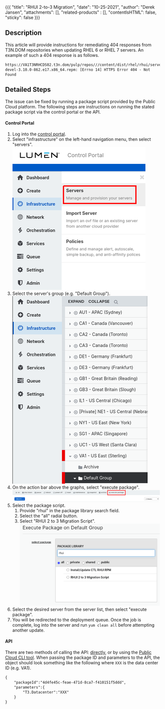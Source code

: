 {{{
  "title": "RHUI 2-to-3 Migration",
  "date": "10-25-2021",
  "author": "Derek Jansen",
  "attachments": [],
  "related-products" : [],
  "contentIsHTML": false,
  "sticky": false
}}}

## Description

This article will provide instructions for remediating 404 responses from T3N.DOM repositories when updating RHEL 6 or RHEL 7 servers. An example of such a 404 response is as follows.

```
https://VA1T3NRHCDS02.t3n.dom/pulp/repos///content/dist/rhel/rhui/server/7/7Server/x87_64/os/Packages/kernetl-devel-3.10.0-862.e17.x86_64.repm: [Errno 14] HTTPS Error 404 - Not Found
```

## Detailed Steps

The issue can be fixed by running a package script provided by the Public Cloud platform. The following steps are instructions on running the stated package script via the control portal or the API.

#### Control Portal

1. Log into the [control portal](//control.ctl.io).
2. Select "infrastructure" on the left-hand navigation menu, then select "servers".  
![Navigating to the Servers List](../images/servers-dashboard-select.png)
3. Select the server's group (e.g. "Default Group").  
![Navigating to the Server's Group](../images/server-group-select.png)
4. On the action bar above the graphs, select "execute package".  
![Opening the Script Package Execution Page](../images/execute-package-select.png)
5. Select the package script.
    1. Provide "rhui" in the package library search field.
    2. Select the "all" radial button.
    3. Select "RHUI 2 to 3 Migration Script".  
    ![Selecting the Script Package](../images/script-package-select.png)
6. Select the desired server from the server list, then select "execute package".
7. You will be redirected to the deployment queue. Once the job is complete, log into the server and run `yum clean all` before attempting another update.

#### API

There are two methods of calling the API: [directly](//www.ctl.io/api-docs/v2/#server-actions-execute-package), or by using the [Public Cloud CLI tool](../Servers/lumen-cloud-guide-to-cli.md). When passing the package ID and parameters to the API, the object should look something like the following where `XXX` is the data center ID (e.g. VA1).

```
{
    "packageId":"4d4fe45c-feae-471d-8ca7-f410151f5ddd",
    "parameters":{
        "T3.Datacenter":"XXX"
    }
}
```
